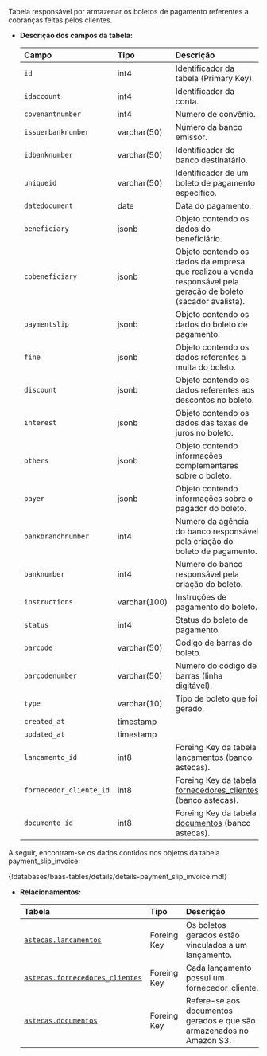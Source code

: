 Tabela responsável por armazenar os boletos de pagamento referentes a cobranças feitas pelos clientes.

- **Descrição dos campos da tabela:**

  | Campo                   | Tipo         | Descrição                                                                                           |
  | :---------------------- | :----------- | :-------------------------------------------------------------------------------------------------- |
  | `id`                    | int4         | Identificador da tabela (Primary Key).                                                              |
  | `idaccount`             | int4         | Identificador da conta.                                                                             |
  | `covenantnumber`        | int4         | Número de convênio.                                                                                 |
  | `issuerbanknumber`      | varchar(50)  | Número da banco emissor.                                                                            |
  | `idbanknumber`          | varchar(50)  | Identificador do banco destinatário.                                                                |
  | `uniqueid`              | varchar(50)  | Identificador de um boleto de pagamento específico.                                                 |
  | `datedocument`          | date         | Data do pagamento.                                                                                  |
  | `beneficiary`           | jsonb        | Objeto contendo os dados do beneficiário.                                                           |
  | `cobeneficiary`         | jsonb        | Objeto contendo os dados da empresa que realizou a venda responsável pela geração de boleto (sacador avalista). |
  | `paymentslip`           | jsonb        | Objeto contendo os dados do boleto de pagamento.                                                    |
  | `fine`                  | jsonb        | Objeto contendo os dados referentes a multa do boleto.                                              |
  | `discount`              | jsonb        | Objeto contendo os dados referentes aos descontos no boleto.                                        |
  | `interest`              | jsonb        | Objeto contendo os dados das taxas de juros no boleto.                                              |
  | `others`                | jsonb        | Objeto contendo informações complementares sobre o boleto.                                          |
  | `payer`                 | jsonb        | Objeto contendo informações sobre o pagador do boleto.                                              |
  | `bankbranchnumber`      | int4         | Número da agência do banco responsável pela criação do boleto de pagamento.                         |
  | `banknumber`            | int4         | Número do banco responsável pela criação do boleto.                                                 |
  | `instructions`          | varchar(100) | Instruções de pagamento do boleto.                                                                  |
  | `status`                | int4         | Status do boleto de pagamento.                                                                      |
  | `barcode`               | varchar(50)  | Código de barras do boleto.                                                                         |
  | `barcodenumber`         | varchar(50)  | Número do código de barras (linha digitável).                                                       |
  | `type`                  | varchar(10)  | Tipo de boleto que foi gerado.                                                                      |
  | `created_at`            | timestamp    |                                                                                                     |
  | `updated_at`            | timestamp    |                                                                                                     |
  | `lancamento_id`         | int8         | Foreing Key da tabela [lancamentos](db-astecas.md#lancamentos) (banco astecas).                     |
  | `fornecedor_cliente_id` | int8         | Foreing Key da tabela [fornecedores_clientes](db-astecas.md#fornecedores_clientes) (banco astecas). |
  | `documento_id`          | int8         | Foreing Key da tabela [documentos](db-astecas.md#documentos) (banco astecas).                       |

A seguir, encontram-se os dados contidos nos objetos da tabela payment_slip_invoice:

{!databases/baas-tables/details/details-payment_slip_invoice.md!}

- **Relacionamentos:**

  | Tabela                                                                 | Tipo        | Descrição                                            |
  | :--------------------------------------------------------------------- | :---------- | :--------------------------------------------------- |
  | [`astecas.lancamentos`](db-astecas.md#lancamentos)                     | Foreing Key | Os boletos gerados estão vinculados a um lançamento. |
  | [`astecas.fornecedores_clientes`](db-astecas.md#fornecedores_clientes) | Foreing Key | Cada lançamento possui um fornecedor_cliente.        |
  | [`astecas.documentos`](db-astecas.md#documentos)                       | Foreing Key | Refere-se aos documentos gerados e que são armazenados no Amazon S3. |